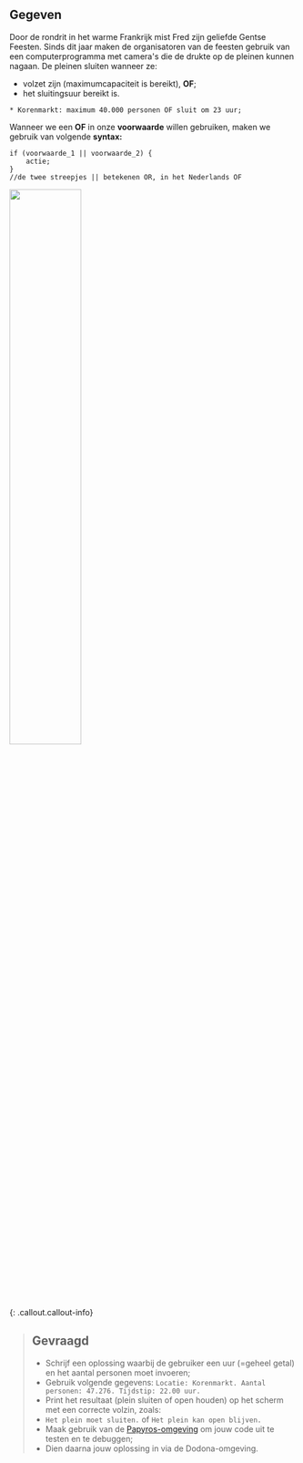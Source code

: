 ## Gegeven

Door de rondrit in het warme Frankrijk mist Fred zijn geliefde Gentse Feesten. Sinds dit jaar maken de organisatoren van de feesten gebruik van 
een computerprogramma met camera's die de drukte op de pleinen kunnen nagaan. De pleinen sluiten wanneer ze: 
* volzet zijn (maximumcapaciteit is bereikt), **OF**; 
* het sluitingsuur bereikt is. 

```
* Korenmarkt: maximum 40.000 personen OF sluit om 23 uur; 

```

Wanneer we een **OF** in onze **voorwaarde** willen gebruiken, maken we gebruik van volgende **syntax:**

```
if (voorwaarde_1 || voorwaarde_2) { 
	actie; 
}
//de twee streepjes || betekenen OR, in het Nederlands OF

```


<img src="https://images.pexels.com/photos/196652/pexels-photo-196652.jpeg?auto=compress&cs=tinysrgb&w=1260&h=750&dpr=1" width="50%"/>

{: .callout.callout-info}
> ## Gevraagd
> * Schrijf een oplossing waarbij de gebruiker een uur (=geheel getal) en het aantal personen moet invoeren;
> * Gebruik volgende gegevens: `Locatie: Korenmarkt. Aantal personen: 47.276. Tijdstip: 22.00 uur.`
> * Print het resultaat (plein sluiten of open houden) op het scherm met een correcte volzin, zoals: 
> * `Het plein moet sluiten.` of `Het plein kan open blijven.`
> * Maak gebruik van de [Papyros-omgeving](https://papyros.dodona.be/?locale=nl&language=JavaScript) om jouw code uit te testen en te debuggen;
> * Dien daarna jouw oplossing in via de Dodona-omgeving. 
